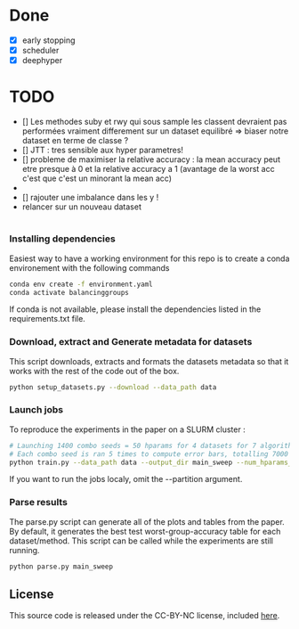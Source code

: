 # Done
- [x] early stopping
- [x] scheduler 
- [x] deephyper

# TODO

- [] Les methodes suby et rwy qui sous sample les classent devraient pas performées vraiment differement sur un dataset equilibré => biaser notre dataset en terme de classe ?
- [] JTT : tres sensible aux hyper parametres!
- [] probleme de maximiser la relative accuracy : la mean accuracy peut etre presque à 0 et la relative accuracy a 1 (avantage de la worst acc c'est que c'est un minorant la mean acc) 
- 
- [] rajouter une imbalance dans les y ! 
- relancer sur un nouveau dataset
#
### Installing dependencies

Easiest way to have a working environment for this repo is to create a conda environement with the following commands

```bash
conda env create -f environment.yaml
conda activate balancinggroups
```	

If conda is not available, please install the dependencies listed in the requirements.txt file.

### Download, extract and Generate metadata for datasets

This script downloads, extracts and formats the datasets metadata so that it works with the rest of the code out of the box.

```bash
python setup_datasets.py --download --data_path data
```

### Launch jobs

To reproduce the experiments in the paper on a SLURM cluster :

```bash
# Launching 1400 combo seeds = 50 hparams for 4 datasets for 7 algorithms
# Each combo seed is ran 5 times to compute error bars, totalling 7000 jobs
python train.py --data_path data --output_dir main_sweep --num_hparams_seeds 1400 --num_init_seeds 5 --partition <slurm_partition>
```

If you want to run the jobs localy, omit the --partition argument.

### Parse results

The parse.py script can generate all of the plots and tables from the paper. 
By default, it generates the best test worst-group-accuracy table for each dataset/method.
This script can be called while the experiments are still running. 

```bash
python parse.py main_sweep
```

## License

This source code is released under the CC-BY-NC license, included [here](LICENSE).
